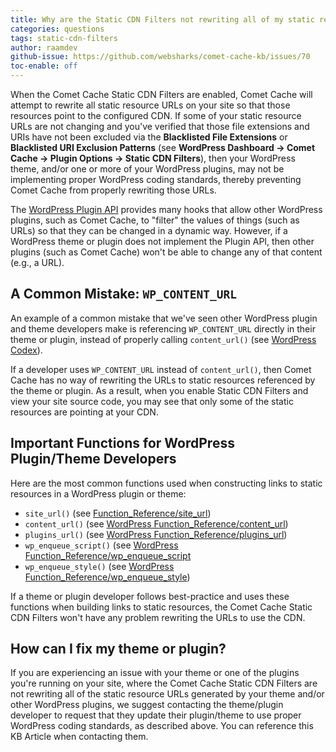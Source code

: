```yaml
---
title: Why are the Static CDN Filters not rewriting all of my static resource URLs?
categories: questions
tags: static-cdn-filters
author: raamdev
github-issue: https://github.com/websharks/comet-cache-kb/issues/70
toc-enable: off
---
```


When the Comet Cache Static CDN Filters are enabled, Comet Cache will attempt to rewrite all static resource URLs on your site so that those resources point to the configured CDN. If some of your static resource URLs are not changing and you've verified that those file extensions and URIs have not been excluded via the **Blacklisted File Extensions** or **Blacklisted URI Exclusion Patterns** (see **WordPress Dashboard → Comet Cache → Plugin Options → Static CDN Filters**), then your WordPress theme, and/or one or more of your WordPress plugins, may not be implementing proper WordPress coding standards, thereby preventing Comet Cache from properly rewriting those URLs.

The [WordPress Plugin API](https://codex.wordpress.org/Plugin_API) provides many hooks that allow other WordPress plugins, such as Comet Cache, to "filter" the values of things (such as URLs) so that they can be changed in a dynamic way. However, if a WordPress theme or plugin does not implement the Plugin API, then other plugins (such as Comet Cache) won't be able to change any of that content (e.g., a URL).

## A Common Mistake: `WP_CONTENT_URL`

An example of a common mistake that we've seen other WordPress plugin and theme developers make is referencing `WP_CONTENT_URL` directly in their theme or plugin, instead of properly calling `content_url()` (see [WordPress Codex](http://codex.wordpress.org/Function_Reference/content_url)). 

If a developer uses `WP_CONTENT_URL` instead of `content_url()`, then Comet Cache has no way of rewriting the URLs to static resources referenced by the theme or plugin. As a result, when you enable Static CDN Filters and view your site source code, you may see that only some of the static resources are pointing at your CDN.

## Important Functions for WordPress Plugin/Theme Developers

Here are the most common functions used when constructing links to static resources in a WordPress plugin or theme:

- `site_url()` (see [Function_Reference/site_url](http://codex.wordpress.org/Function_Reference/site_url))
- `content_url()` (see [WordPress Function_Reference/content_url](http://codex.wordpress.org/Function_Reference/content_url))
- `plugins_url()` (see [WordPress Function_Reference/plugins_url](http://codex.wordpress.org/Function_Reference/plugins_url))
- `wp_enqueue_script()` (see [WordPress Function_Reference/wp_enqueue_script](http://codex.wordpress.org/Function_Reference/wp_enqueue_script)
- `wp_enqueue_style()` (see [WordPress Function_Reference/wp_enqueue_style](http://codex.wordpress.org/Function_Reference/wp_enqueue_style))

If a theme or plugin developer follows best-practice and uses these functions when building links to static resources, the Comet Cache Static CDN Filters won't have any problem rewriting the URLs to use the CDN.

## How can I fix my theme or plugin?

If you are experiencing an issue with your theme or one of the plugins you're running on your site, where  the Comet Cache Static CDN Filters are not rewriting all of the static resource URLs generated by your theme and/or other WordPress plugins, we suggest contacting the theme/plugin developer to request that they update their plugin/theme to use proper WordPress coding standards, as described above. You can reference this KB Article when contacting them.
